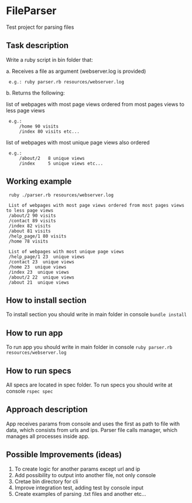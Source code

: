# FileParser

Test project for parsing files

## Task description

Write a ruby script in bin folder that:

a. Receives a file as argument (webserver.log is provided)
  
     e.g.: ruby parser.rb resources/webserver.log

b. Returns the following:

list of webpages with most page views ordered from most pages views to less page views
     
     e.g.:
         /home 90 visits
         /index 80 visits etc...
list of webpages with most unique page views also ordered
     
     e.g.:
         /about/2   8 unique views
         /index     5 unique views etc...

## Working example

     ruby ./parser.rb resources/webserver.log 

     List of webpages with most page views ordered from most pages views to less page views
     /about/2 90 visits 
     /contact 89 visits 
     /index 82 visits 
     /about 81 visits 
     /help_page/1 80 visits 
     /home 78 visits 

     List of webpages with most unique page views
     /help_page/1 23  unique views
     /contact 23  unique views
     /home 23  unique views
     /index 23  unique views
     /about/2 22  unique views
     /about 21  unique views

## How to install section

To install section you should write in main folder in console
     `bundle install`

## How to run app

To run app you should write in main folder in console
     `ruby parser.rb resources/webserver.log`

## How to run specs

All specs are located in spec folder. To run specs you should write at console
     `rspec spec`

## Approach description

App receives params from console and uses the first as path to file with data, which consists from urls and ips. Parser file calls manager, which manages all processes inside app.

## Possible Improvements (ideas)
1. To create logic for another params except url and ip
2. Add possibility to output into another file, not only console
3. Cretae bin directory for cli
4. Improve integration test, adding test by console input
5. Create examples of parsing .txt files and another etc...
